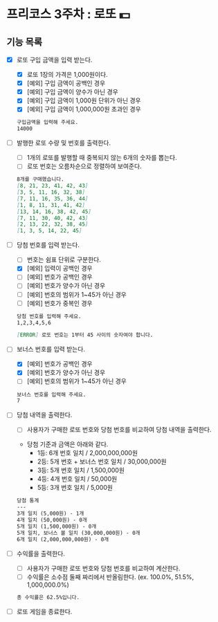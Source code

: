 # 프리코스 3주차 : 로또 💵

## 기능 목록

- [X] 로또 구입 금액을 입력 받는다.
  - [X] 로또 1장의 가격은 1,000원이다.
  - [X] [예외] 구입 금액이 공백인 경우
  - [X] [예외] 구입 금액이 양수가 아닌 경우
  - [X] [예외] 구입 금액이 1,000원 단위가 아닌 경우
  - [X] [예외] 구입 금액이 1,000,000원 초과인 경우

  ```markdown
  구입금액을 입력해 주세요.
  14000
  ```

- [ ] 발행한 로또 수량 및 번호를 출력한다. 
  - [ ] 1개의 로또를 발행할 때 중복되지 않는 6개의 숫자를 뽑는다. 
  - [ ] 로또 번호는 오름차순으로 정렬하여 보여준다. 

  ```markdown
  8개를 구매했습니다.
  [8, 21, 23, 41, 42, 43] 
  [3, 5, 11, 16, 32, 38] 
  [7, 11, 16, 35, 36, 44] 
  [1, 8, 11, 31, 41, 42] 
  [13, 14, 16, 38, 42, 45] 
  [7, 11, 30, 40, 42, 43] 
  [2, 13, 22, 32, 38, 45] 
  [1, 3, 5, 14, 22, 45]
  ```

- [ ] 당첨 번호를 입력 받는다.
  - [ ] 번호는 쉼표 단위로 구분한다.
  - [X] [예외] 입력이 공백인 경우
  - [ ] [예외] 번호가 공백인 경우
  - [ ] [예외] 번호가 양수가 아닌 경우
  - [ ] [예외] 번호의 범위가 1~45가 아닌 경우
  - [ ] [예외] 번호가 중복인 경우

  ```markdown
  당첨 번호를 입력해 주세요.
  1,2,3,4,5,6
  ```

  ```markdown
  [ERROR] 로또 번호는 1부터 45 사이의 숫자여야 합니다.
  ```

- [ ] 보너스 번호를 입력 받는다.
  - [X] [예외] 번호가 공백인 경우
  - [X] [예외] 번호가 양수가 아닌 경우
  - [ ] [예외] 번호의 범위가 1~45가 아닌 경우

  ```markdown
  보너스 번호를 입력해 주세요.
  7
  ```

- [ ] 당첨 내역을 출력한다.
  - [ ] 사용자가 구매한 로또 번호와 당첨 번호를 비교하여 당첨 내역을 출력한다.


  - 당첨 기준과 금액은 아래와 같다.
    - 1등: 6개 번호 일치 / 2,000,000,000원
    - 2등: 5개 번호 + 보너스 번호 일치 / 30,000,000원
    - 3등: 5개 번호 일치 / 1,500,000원
    - 4등: 4개 번호 일치 / 50,000원
    - 5등: 3개 번호 일치 / 5,000원

  ```markdown
  당첨 통계
  ---
  3개 일치 (5,000원) - 1개
  4개 일치 (50,000원) - 0개
  5개 일치 (1,500,000원) - 0개
  5개 일치, 보너스 볼 일치 (30,000,000원) - 0개
  6개 일치 (2,000,000,000원) - 0개
    ```

- [ ] 수익률을 출력한다.
  - [ ] 사용자가 구매한 로또 번호와 당첨 번호를 비교하여 계산한다. 
  - [ ] 수익률은 소수점 둘째 짜리에서 반올림한다.  (ex. 100.0%, 51.5%, 1,000,000.0%)

  ```markdown
  총 수익률은 62.5%입니다.
  ```
  
- [ ] 로또 게임을 종료한다.